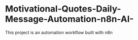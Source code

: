# Motivational-Quotes-Daily-Message-Automation-n8n-AI-
This project is an automation workflow built with n8n

